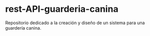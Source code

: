 # rest-API-guarderia-canina
Repositorio dedicado a la creación y diseño de un sistema para una guardería canina.

